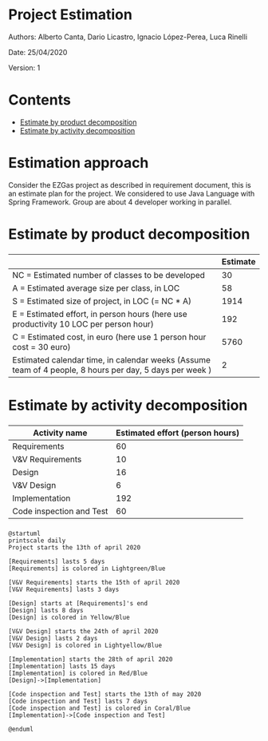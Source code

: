 # Project Estimation  

Authors:  Alberto Canta, Dario Licastro, Ignacio López-Perea, Luca Rinelli

Date: 25/04/2020

Version: 1

# Contents



- [Estimate by product decomposition](#estimate-by-product-decomposition)
- [Estimate by activity decomposition](#Estimate-by-activity-decomposition)



# Estimation approach

Consider the EZGas  project as described in requirement document, this is an estimate plan for the project.
We considered to use Java Language with Spring Framework.
Group are about 4 developer working in parallel.

# Estimate by product decomposition



### 


|             | Estimate                        |             
| ----------- | ------------------------------- |  
| NC =  Estimated number of classes to be developed   |        30                     |             
|  A = Estimated average size per class, in LOC       |                58            | 
| S = Estimated size of project, in LOC (= NC * A) | 1914 |
| E = Estimated effort, in person hours (here use productivity 10 LOC per person hour)  | 192                                     |   
| C = Estimated cost, in euro (here use 1 person hour cost = 30 euro) | 5760 | 
| Estimated calendar time, in calendar weeks (Assume team of 4 people, 8 hours per day, 5 days per week ) |  2                  |  

# Estimate by activity decomposition



### 

|         Activity name    | Estimated effort (person hours)   |             
| ----------- | ------------------------------- | 
| Requirements| 60 |
| V&V Requirements | 10 |
| Design | 16 |
| V&V Design | 6 |
| Implementation | 192 |
| Code inspection and Test | 60 |


###
```plantuml
@startuml
printscale daily
Project starts the 13th of april 2020

[Requirements] lasts 5 days
[Requirements] is colored in Lightgreen/Blue

[V&V Requirements] starts the 15th of april 2020
[V&V Requirements] lasts 3 days

[Design] starts at [Requirements]'s end
[Design] lasts 8 days
[Design] is colored in Yellow/Blue

[V&V Design] starts the 24th of april 2020
[V&V Design] lasts 2 days
[V&V Design] is colored in Lightyellow/Blue

[Implementation] starts the 28th of april 2020
[Implementation] lasts 15 days
[Implementation] is colored in Red/Blue
[Design]->[Implementation]

[Code inspection and Test] starts the 13th of may 2020
[Code inspection and Test] lasts 7 days
[Code inspection and Test] is colored in Coral/Blue
[Implementation]->[Code inspection and Test]

@enduml

```


